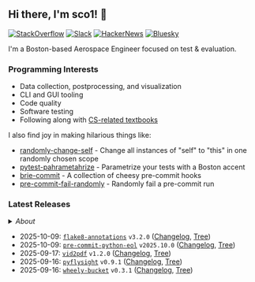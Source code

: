 ## Hi there, I'm sco1! 👋
[![StackOverflow](https://img.shields.io/badge/StackOverflow-sco1-F58025?logo=stackoverflow)](https://stackoverflow.com/users/2748311/excaza)
[![Slack](https://img.shields.io/badge/Boston%20Python-sco1-4A154B?logo=slack)](https://join.slack.com/t/bostonpython/shared_invite/zt-tnds065z-Ec_9XymfQFiPIVGXynyCjg)
[![HackerNews](https://img.shields.io/badge/HackerNews-sco1-F0652F?logo=stackoverflow)](https://news.ycombinator.com/user?id=sco1)
[![Bluesky](https://img.shields.io/badge/Bluesky-@sco1.bsky.social-brightgreen?logo=bluesky)](https://bsky.app/profile/sco1.bsky.social)

I'm a Boston-based Aerospace Engineer focused on test & evaluation.

### Programming Interests
* Data collection, postprocessing, and visualization
* CLI and GUI tooling
* Code quality
* Software testing
* Following along with [CS-related textbooks](https://github.com/sco1/sco1/blob/master/reading_list.md)

I also find joy in making hilarious things like:
* [randomly-change-self](https://github.com/sco1/randomly-change-self) - Change all instances of "self" to "this" in one randomly chosen scope
* [pytest-pahrametahrize](https://github.com/sco1/pytest-pahrametahrize) - Parametrize your tests with a Boston accent 
* [brie-commit](https://github.com/sco1/brie-commit) - A collection of cheesy pre-commit hooks
* [pre-commit-fail-randomly](https://github.com/sco1/pre-commit-fail-randomly) - Randomly fail a pre-commit run

### Latest Releases
<details>
  <summary><i>About</i></summary>

This section is powered by [`readme-rel`](https://github.com/sco1/readme-rel) and [`cog`](https://github.com/nedbat/cog) running [via CI](https://github.com/sco1/sco1/blob/master/.github/workflows/update_rel.yml). Updates are scheduled daily at 1400 UTC.

Inspired by Simon Willinson's [*Building a self-updating profile README for GitHub*](https://simonwillison.net/2020/Jul/10/self-updating-profile-readme/).
</details>

<!-- [[[cog
import datetime as dt

import cog
from readme_rel.main import n_recent_releases, render_repos

rendered = render_repos(n_recent_releases())
cog.out(f"{rendered}")
]]] -->
* 2025-10-09: [`flake8-annotations`](https://github.com/sco1/flake8-annotations) `v3.2.0` ([Changelog](https://github.com/sco1/flake8-annotations/releases/tag/v3.2.0), [Tree](https://github.com/sco1/flake8-annotations/tree/v3.2.0))  
* 2025-10-09: [`pre-commit-python-eol`](https://github.com/sco1/pre-commit-python-eol) `v2025.10.0` ([Changelog](https://github.com/sco1/pre-commit-python-eol/releases/tag/v2025.10.0), [Tree](https://github.com/sco1/pre-commit-python-eol/tree/v2025.10.0))  
* 2025-09-17: [`vid2pdf`](https://github.com/sco1/vid2pdf) `v1.2.0` ([Changelog](https://github.com/sco1/vid2pdf/releases/tag/v1.2.0), [Tree](https://github.com/sco1/vid2pdf/tree/v1.2.0))  
* 2025-09-16: [`pyflysight`](https://github.com/sco1/pyflysight) `v0.9.1` ([Changelog](https://github.com/sco1/pyflysight/releases/tag/v0.9.1), [Tree](https://github.com/sco1/pyflysight/tree/v0.9.1))  
* 2025-09-16: [`wheely-bucket`](https://github.com/sco1/wheely-bucket) `v0.3.1` ([Changelog](https://github.com/sco1/wheely-bucket/releases/tag/v0.3.1), [Tree](https://github.com/sco1/wheely-bucket/tree/v0.3.1))  
<!-- [[[end]]] -->
